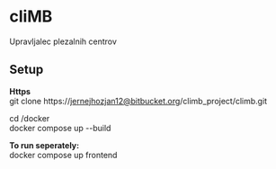 # cliMB
Upravljalec plezalnih centrov

## Setup
**Https**\
git clone https://jernejhozjan12@bitbucket.org/climb_project/climb.git 

cd /docker\
docker compose up --build



**To run seperately:**\
docker compose up frontend